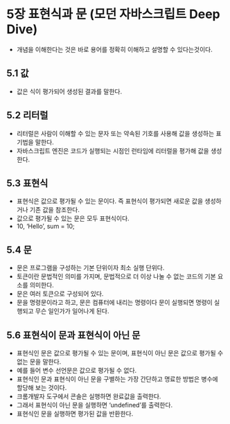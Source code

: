 # 5장 표현식과 문 (모던 자바스크립트 Deep Dive)

- 개념을 이해한다는 것은 바로 용어를 정확히 이해하고 설명할 수 있다는것이다.

## 5.1 값

- 값은 식이 평가되어 생성된 결과를 말한다.

## 5.2 리터럴

- 리터럴은 사람이 이해할 수 있는 문자 또는 약속된 기호를 사용해 값을 생성하는 표기법을 말한다.
- 자바스크립트 엔진은 코드가 실행되는 시점인 런타임에 리터럴을 평가해 값을 생성한다.

## 5.3 표현식

- 표현식은 값으로 평가될 수 있는 문이다. 즉 표현식이 평가되면 새로운 값을 생성하거나 기존 값을 참조한다.
- 값으로 평가될 수 있는 문은 모두 표현식이다.
- 10, ‘Hello’, sum = 10;

## 5.4 문

- 문은 프로그램을 구성하는 기본 단위이자 최소 실행 단위다.
- 토큰이란 문법적인 의미를 가지며, 문법적으로 더 이상 나눌 수 없는 코드의 기본 요소를 의미한다.
- 문은 여러 토큰으로 구성되어 있다.
- 문을 명령문이라고 하고, 문은 컴퓨터에 내리는 명령이다 문이 실행되면 명령이 실행되고 무슨 일인가가 일어나게 된다.

## 5.6 표현식이 문과 표현식이 아닌 문

- 표현식인 문은 값으로 평가될 수 있는 문이며, 표현식이 아닌 문은 값으로 평가될 수 없는 문을 말한다.
- 예를 들어 변수 선언문은 값으로 평가될 수 없다.
- 표현식인 문과 표현식이 아닌 문을 구별하는 가장 간단하고 명료한 방법은 병수에 할당해 보는 것이다.
- 크롬개발자 도구에서 콘솔은 실행하면 완료값을 출력한다.
- 그래서 표현식이 아닌 문을 실행하면 ‘undefined’를 출력한다.
- 표현식인 문을 실행하면 평가된 값을 반환한다.
